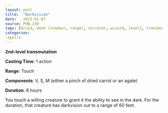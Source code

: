 ```yaml
---
layout: post
title:  "Darkvision"
date:   2015-01-07
source: PHB.230
tags: [druid, monk (shadow), ranger, sorcerer, wizard, level2, transmutation]
categories:
-spells
---
```


**2nd-level transmutation**

**Casting Time**: 1 action

**Range**: Touch

**Components**: V, S, M (either a pinch of dried carrot or an agate)

**Duration**: 8 hours

You touch a willing creature to grant it the ability to see in the dark. For the duration, that creature has darkvision out to a range of 60 feet.
